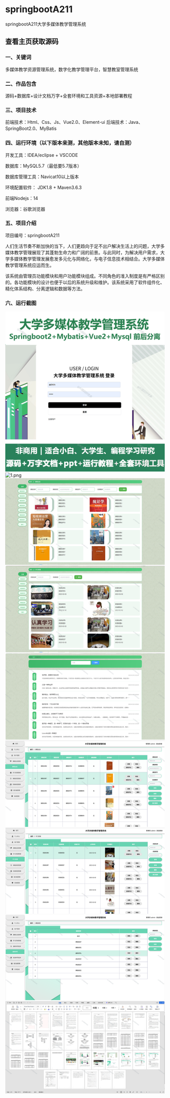 # springbootA211
springbootA211大学多媒体教学管理系统
 
 
## 查看主页获取源码


### 一、关键词
多媒体教学资源管理系统，数字化教学管理平台，智慧教室管理系统

### 二、作品包含
源码+数据库+设计文档万字+全套环境和工具资源+本地部署教程

### 三、项目技术
前端技术：Html、Css、Js、Vue2.0、Element-ui 
后端技术：Java、SpringBoot2.0、MyBatis

### 四、运行环境（以下版本亲测，其他版本未知，请自测）
开发工具：IDEA/eclipse  + VSCODE

数据库：MySQL5.7（最低要5.7版本）

数据库管理工具：Navicat10以上版本

环境配置软件： JDK1.8 + Maven3.6.3

前端Nodejs：14

浏览器：谷歌浏览器

### 五、项目介绍
项目编号：springbootA211

人们生活节奏不断加快的当下，人们更趋向于足不出户解决生活上的问题，大学多媒体教学管理展现了其蓬勃生命力和广阔的前景。与此同时，为解决用户需求，大学多媒体教学管理发展愈发多元化与网络化，与电子信息技术相结合。大学多媒体教学管理系统应运而生。

该系统由管理员功能模块和用户功能模块组成。不同角色的准入制度是有严格区别的。各功能模块的设计也便于以后的系统升级和维护。该系统采用了软件组件化、精化体系结构、分离逻辑和数据等方法。

### 六、运行截图

![cover.png](./cover.png)
![1.png](./1.png)
![2.png](./2.png)
![3.png](./3.png)
![4.png](./4.png)
![5.png](./5.png)
![6.png](./6.png)
![7.png](./7.png)
![8.png](./8.png)
